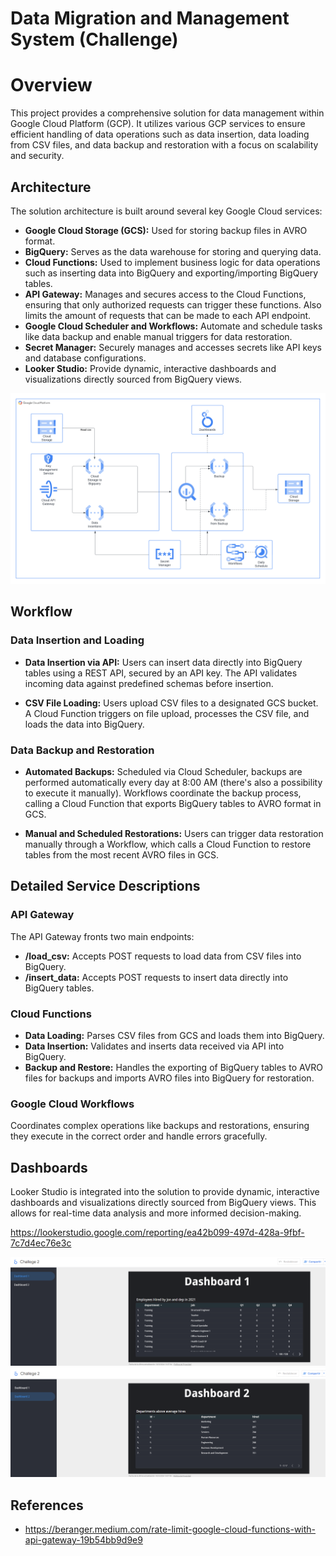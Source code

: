 # Data Migration and Management System (Challenge)

# Overview

This project provides a comprehensive solution for data management within Google Cloud Platform (GCP). It utilizes various GCP services to ensure efficient handling of data operations such as data insertion, data loading from CSV files, and data backup and restoration with a focus on scalability and security.

## Architecture

The solution architecture is built around several key Google Cloud services:

* **Google Cloud Storage (GCS):** Used for storing backup files in AVRO format.
* **BigQuery:** Serves as the data warehouse for storing and querying data.
* **Cloud Functions:** Used to implement business logic for data operations such as inserting data into BigQuery and exporting/importing BigQuery tables.
* **API Gateway:** Manages and secures access to the Cloud Functions, ensuring that only authorized requests can trigger these functions. Also limits the amount of requests that can be made to each API endpoint.
* **Google Cloud Scheduler and Workflows:** Automate and schedule tasks like data backup and enable manual triggers for data restoration.
* **Secret Manager:** Securely manages and accesses secrets like API keys and database configurations.
* **Looker Studio:** Provide dynamic, interactive dashboards and visualizations directly sourced from BigQuery views.

![ProjectArch](docs/images/GlobantChallenge.png)



## Workflow

### Data Insertion and Loading

* **Data Insertion via API:** Users can insert data directly into BigQuery tables using a REST API, secured by an API key. The API validates incoming data against predefined schemas before insertion.

* **CSV File Loading:** Users upload CSV files to a designated GCS bucket. A Cloud Function triggers on file upload, processes the CSV file, and loads the data into BigQuery.

### Data Backup and Restoration

* **Automated Backups:** Scheduled via Cloud Scheduler, backups are performed automatically every day at 8:00 AM (there's also a possibility to execute it manually). Workflows coordinate the backup process, calling a Cloud Function that exports BigQuery tables to AVRO format in GCS.

* **Manual and Scheduled Restorations:** Users can trigger data restoration manually through a Workflow, which calls a Cloud Function to restore tables from the most recent AVRO files in GCS.


## Detailed Service Descriptions

### API Gateway
The API Gateway fronts two main endpoints:

* **/load_csv:** Accepts POST requests to load data from CSV files into BigQuery.
* **/insert_data:** Accepts POST requests to insert data directly into BigQuery tables.

### Cloud Functions

* **Data Loading:** Parses CSV files from GCS and loads them into BigQuery.
* **Data Insertion:** Validates and inserts data received via API into BigQuery.
* **Backup and Restore:** Handles the exporting of BigQuery tables to AVRO files for backups and imports AVRO files into BigQuery for restoration.

### Google Cloud Workflows

Coordinates complex operations like backups and restorations, ensuring they execute in the correct order and handle errors gracefully.


## Dashboards

Looker Studio is integrated into the solution to provide dynamic, interactive dashboards and visualizations directly sourced from BigQuery views. This allows for real-time data analysis and more informed decision-making.

https://lookerstudio.google.com/reporting/ea42b099-497d-428a-9fbf-7c7d4ec76e3c


![Dashboard1](docs/images/dsh1.png)
![Dashboard2](docs/images/dsh2.png)


## References

* https://beranger.medium.com/rate-limit-google-cloud-functions-with-api-gateway-19b54bb9d9e9



